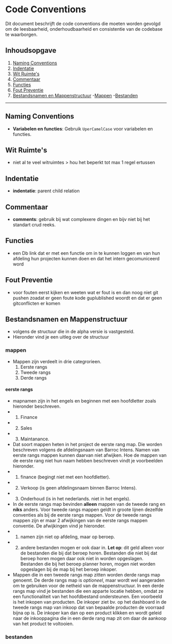 # Code Conventions

Dit document beschrijft de code conventions die moeten worden gevolgd om de leesbaarheid, onderhoudbaarheid en consistentie van de codebase te waarborgen.

## Inhoudsopgave
1. [Naming Conventions](#naming-conventions)
2. [Indentatie](#indentatie)
3. [Wit Ruimte's](#witte-ruimte)
4. [Commentaar](#commentaar)
5. [Functies](#functies)
6. [Fout Preventie](#Fout-Preventie)
7. [Bestandsnamen en Mappenstructuur](#bestandsnamen-en-mappenstructuur)
   -[Mappen](#mappen)
   -[Bestanden](#bestanden)

---

## Naming Conventions
- **Variabelen en functies**: Gebruik `UperCamelCase` voor variabelen en functies.

## Wit Ruimte's
- niet al te veel witruimtes > hou het beperkt tot max 1 regel ertussen

## Indentatie
- **indentatie**: parent child relation 

## Commentaar
- **comments**: gebruik bij wat complexere dingen en bijv niet bij het standart crud reeks.

## Functies
- een Db link dat er met een functie om in te kunnen loggen en van hun afdeling hun projecten kunnen doen en dat het intern gecomuniceerd word

## Fout Preventie
- voor fouten eerst kijken en weeten wat er fout is en dan noog niet git pushen zoadat er geen foute kode guplublished woordt en dat er geen gitconflicten er komen

## Bestandsnamen en Mappenstructuur
- volgens de structuur die in de alpha versie is vastgesteld.
- Hieronder vind je een uitleg over de structuur

### mappen
- Mappen zijn verdeelt in drie categrorieen.
  1. Eerste rangs
  2. Tweede rangs
  3. Derde rangs
 
#### eerste rangs
- mapnamen zijn in het engels en beginnen met een hoofdletter zoals hieronder beschreven.
- 1. Finance
- 2. Sales
- 3. Maintanance.
- Dat soort mappen heten in het project de eerste rang map. Die worden beschreven volgens de afdelingsnaam van Barroc Intens. Namen van eerste rangs mappen kunnen daarvan niet afwijken. Hoe de mappen van de eerste rang niet hun naam hebben beschreven vindt je voorbeelden hieronder.
- 1. finance (begingt niet met een hoofdletter).
- 2. Verkoop (is geen afdelingsnaam binnen Barroc Intens).
- 3. Onderhoud (is in het nederlands. niet in het engels).
- In de eerste rangs map bevinden **alleen** mappen van de tweede rang en **niks** anders. Voor tweede rangs mappen geldt in groote lijnen dezelfde conventies als bij de eerste rangs mappen. Voor de tweede rangs mappen zijn er maar 2 afwijkingen van de eerste rangs mappen conventie. De afwijkingen vind je hieronder.
- 1. namen zijn niet op afdeling, maar op beroep.
- 2. andere bestanden mogen er ook daar in. **Let op**: dit geld alleen voor de bestanden die bij dat beroep horen. Bestanden die niet bij dat beroep horen mogen daar ook niet in worden opgeslagen. Bestanden die bij het beroep planner horen, mogen niet worden opgeslagen bij de map bij het beroep inkoper.
- Mappen die in een tweede rangs map zitten worden derde rangs map genoemt. De derde rangs map is *optioneel*, maar wordt wel aangeraden om te gebruiken voor de netheid van de mappenstructuur. In een derde rangs map vind je bestanden die een apparte locatie hebben, omdat ze een functionaliteit van het hoofdbestand ondersteunen. Een voorbeeld is het inkopen van producten. De inkoper ziet bv. op het dashboard in de tweede rangs map van inkoop dat van bepaalde producten de voorraad bijna op is. De inkoper kan dan op een product klikken en wordt geleid naar de inkooppagina die in een derde rang map zit om daar de aankoop van het product te voltooien.

### bestanden
